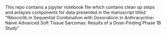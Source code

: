 This repo contains a jupyter notebook file which contains clean up steps and anlaysis components for data presented in the manuscript titled "Ribociclib in Sequential Combination with Doxorubicin in Anthracycline-Naive Advanced Soft Tissue Sarcomas: Results of a Dose-Finding Phase 1B Study" 
